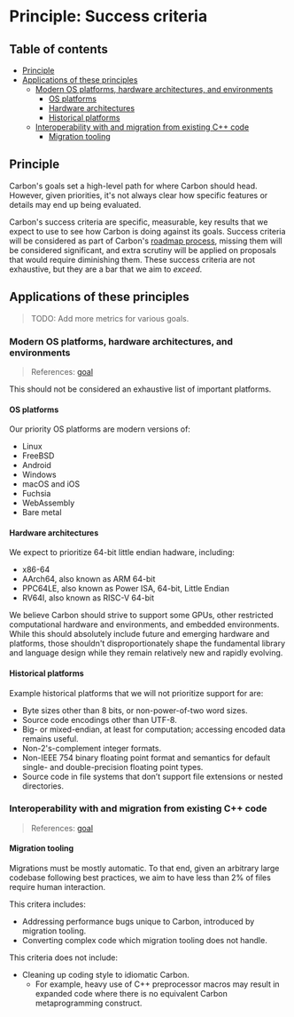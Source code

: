 # Principle: Success criteria

<!--
Part of the Carbon Language project, under the Apache License v2.0 with LLVM
Exceptions. See /LICENSE for license information.
SPDX-License-Identifier: Apache-2.0 WITH LLVM-exception
-->

## Table of contents

<!-- toc -->

- [Principle](#principle)
- [Applications of these principles](#applications-of-these-principles)
  - [Modern OS platforms, hardware architectures, and environments](#modern-os-platforms-hardware-architectures-and-environments)
    - [OS platforms](#os-platforms)
    - [Hardware architectures](#hardware-architectures)
    - [Historical platforms](#historical-platforms)
  - [Interoperability with and migration from existing C++ code](#interoperability-with-and-migration-from-existing-c-code)
    - [Migration tooling](#migration-tooling)

<!-- tocstop -->

## Principle

Carbon's goals set a high-level path for where Carbon should head. However,
given priorities, it's not always clear how specific features or details may end
up being evaluated.

Carbon's success criteria are specific, measurable, key results that we expect
to use to see how Carbon is doing against its goals. Success criteria will be
considered as part of Carbon's [roadmap process](../roadmap_process.md), missing
them will be considered significant, and extra scrutiny will be applied on
proposals that would require diminishing them. These success criteria are not
exhaustive, but they are a bar that we aim to _exceed_.

## Applications of these principles

> TODO: Add more metrics for various goals.

### Modern OS platforms, hardware architectures, and environments

> References:
> [goal](../goals.md#modern-os-platforms-hardware-architectures-and-environments)

This should not be considered an exhaustive list of important platforms.

#### OS platforms

Our priority OS platforms are modern versions of:

- Linux
- FreeBSD
- Android
- Windows
- macOS and iOS
- Fuchsia
- WebAssembly
- Bare metal

#### Hardware architectures

We expect to prioritize 64-bit little endian hadware, including:

- x86-64
- AArch64, also known as ARM 64-bit
- PPC64LE, also known as Power ISA, 64-bit, Little Endian
- RV64I, also known as RISC-V 64-bit

We believe Carbon should strive to support some GPUs, other restricted
computational hardware and environments, and embedded environments. While this
should absolutely include future and emerging hardware and platforms, those
shouldn't disproportionately shape the fundamental library and language design
while they remain relatively new and rapidly evolving.

#### Historical platforms

Example historical platforms that we will not prioritize support for are:

- Byte sizes other than 8 bits, or non-power-of-two word sizes.
- Source code encodings other than UTF-8.
- Big- or mixed-endian, at least for computation; accessing encoded data remains
  useful.
- Non-2's-complement integer formats.
- Non-IEEE 754 binary floating point format and semantics for default single-
  and double-precision floating point types.
- Source code in file systems that don’t support file extensions or nested
  directories.

### Interoperability with and migration from existing C++ code

> References:
> [goal](../goals.md#interoperability-with-and-migration-from-existing-c-code)

#### Migration tooling

Migrations must be mostly automatic. To that end, given an arbitrary large
codebase following best practices, we aim to have less than 2% of files require
human interaction.

This critera includes:

- Addressing performance bugs unique to Carbon, introduced by migration tooling.
- Converting complex code which migration tooling does not handle.

This criteria does not include:

- Cleaning up coding style to idiomatic Carbon.
  - For example, heavy use of C++ preprocessor macros may result in expanded
    code where there is no equivalent Carbon metaprogramming construct.
